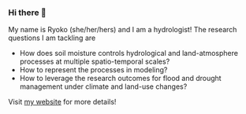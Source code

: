 ### Hi there 👋
My name is Ryoko (she/her/hers) and I am a hydrologist! 
The research questions I am tackling are
- How does soil moisture controls hydrological and land-atmosphere processes at multiple spatio-temporal scales?
- How to represent the processes in modeling?
- How to leverage the research outcomes for flood and drought management under climate and land-use changes?

Visit [my website](http://labusers.net/~raraki/) for more details! 

<!--
**RY4GIT/RY4GIT** is a ✨ _special_ ✨ repository because its `README.md` (this file) appears on your GitHub profile.

Here are some ideas to get you started:

- 🔭 I’m currently working on ...
- 🌱 I’m currently learning ...
- 👯 I’m looking to collaborate on ...
- 🤔 I’m looking for help with ...
- 💬 Ask me about ...
- 📫 How to reach me: ...
- 😄 Pronouns: ...
- ⚡ Fun fact: ...
-->
